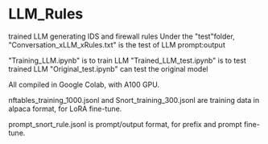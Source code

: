 # LLM_Rules
trained LLM generating IDS and firewall rules
Under the "test"folder, "Conversation_xLLM_xRules.txt" is the test of LLM prompt:output

"Training_LLM.ipynb" is to train LLM
"Trained_LLM_test.ipynb" is to test trained LLM
"Original_test.ipynb" can test the original model

All compiled in Google Colab, with A100 GPU.

nftables_training_1000.jsonl and Snort_training_300.jsonl are training data in alpaca format, for LoRA fine-tune.

prompt_snort_rule.jsonl is prompt/output format, for prefix and prompt fine-tune.
